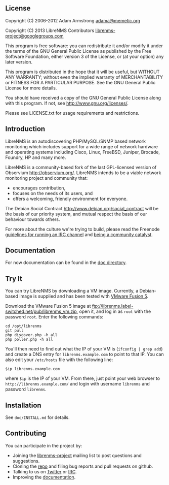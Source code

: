 License
-------

Copyright (C) 2006-2012 Adam Armstrong <adama@memetic.org>

Copyright (C) 2013 LibreNMS Contributors <librenms-project@googlegroups.com>

 This program is free software: you can redistribute it and/or modify
 it under the terms of the GNU General Public License as published by
 the Free Software Foundation, either version 3 of the License, or
 (at your option) any later version.

 This program is distributed in the hope that it will be useful,
 but WITHOUT ANY WARRANTY; without even the implied warranty of
 MERCHANTABILITY or FITNESS FOR A PARTICULAR PURPOSE.  See the
 GNU General Public License for more details.

 You should have received a copy of the GNU General Public License
 along with this program.  If not, see <http://www.gnu.org/licenses/>.

Please see LICENSE.txt for usage requirements and restrictions.


Introduction
------------

LibreNMS is an autodiscovering PHP/MySQL/SNMP based network monitoring
which includes support for a wide range of network hardware and operating
systems including Cisco, Linux, FreeBSD, Juniper, Brocade, Foundry, HP and
many more.

LibreNMS is a community-based fork of the last GPL-licensed version of
Observium <http://observium.org/>.  LibreNMS intends to be a viable network
monitoring project and community that:
- encourages contribution,
- focuses on the needs of its users, and
- offers a welcoming, friendly environment for everyone.

The Debian Social Contract <http://www.debian.org/social_contract> will be
the basis of our priority system, and mutual respect the basis of our
behaviour towards others.

For more about the culture we're trying to build, please read the Freenode
[guidelines for running an IRC channel][6] and [being a community
catalyst][7].


Documentation
-------------

For now documentation can be found in the [doc directory][5].


Try It
------

You can try LibreNMS by downloading a VM image.  Currently, a Debian-based image is supplied and has been tested with [VMware Fusion 5][8].

Download the VMware Fusion 5 image at ftp://librenms.label-switched.net/pub/librenms_vm.zip, open it, and log in as `root` with the password `root`.  Enter the following commands:

    cd /opt/librenms
    git pull
    php discover.php -h all
    php poller.php -h all

You'll then need to find out what the IP of your VM is (`ifconfig | grep add`) and create a DNS entry for `librenms.example.com` to point to that IP.  You can also edit your `/etc/hosts` file with the following line:

    $ip librenms.example.com

where `$ip` is the IP of your VM.  From there, just point your web browser to `http://librenms.example.com/` and login with username `librenms` and password `librenms`.  


Installation
------------

See `doc/INSTALL.md` for details.


Contributing
------------

You can participate in the project by:
- Joining the [librenms-project][1] mailing list to post questions and
  suggestions.
- Cloning the [repo][2] and filing bug reports and pull requests on github.
- Talking to us on [Twitter][3] or [IRC][4].
- Improving the [documentation][5].

[1]: https://groups.google.com/forum/#!forum/librenms-project "LibreNMS"
[2]: https://github.com/librenms/librenms "Main LibreNMS GitHub repo"
[3]: https://twitter.com/librenms "@LibreNMS on Twitter"
[4]: irc://irc.freenode.net/##librenms "LibreNMS IRC channel"
[5]: https://github.com/librenms/librenms/tree/master/doc/
[6]: http://freenode.net/channel_guidelines.shtml "Freenode channel guidelines"
[7]: http://freenode.net/catalysts.shtml "Freenode community catalysts"
[8]: http://www.vmware.com/products/fusion/ "VMware Fusion"


